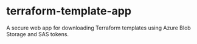 # terraform-template-app
A secure web app for downloading Terraform templates using Azure Blob Storage and SAS tokens.

